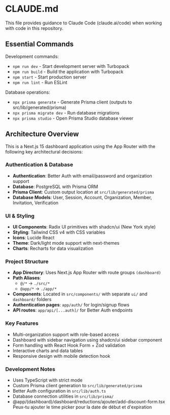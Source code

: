 # CLAUDE.md

This file provides guidance to Claude Code (claude.ai/code) when working with code in this repository.

## Essential Commands

Development commands:
- `npm run dev` - Start development server with Turbopack
- `npm run build` - Build the application with Turbopack
- `npm start` - Start production server
- `npm run lint` - Run ESLint

Database operations:
- `npx prisma generate` - Generate Prisma client (outputs to src/lib/generated/prisma)
- `npx prisma migrate dev` - Run database migrations
- `npx prisma studio` - Open Prisma Studio database viewer

## Architecture Overview

This is a Next.js 15 dashboard application using the App Router with the following key architectural decisions:

### Authentication & Database
- **Authentication**: Better Auth with email/password and organization support
- **Database**: PostgreSQL with Prisma ORM
- **Prisma Client**: Custom output location at `src/lib/generated/prisma`
- **Database Models**: User, Session, Account, Organization, Member, Invitation, Verification

### UI & Styling  
- **UI Components**: Radix UI primitives with shadcn/ui (New York style)
- **Styling**: Tailwind CSS v4 with CSS variables
- **Icons**: Lucide React
- **Theme**: Dark/light mode support with next-themes
- **Charts**: Recharts for data visualization

### Project Structure
- **App Directory**: Uses Next.js App Router with route groups `(dashboard)`
- **Path Aliases**: 
  - `@/*` → `./src/*`
  - `@app/*` → `./app/*`
- **Components**: Located in `src/components/` with separate `ui/` and `dashboard/` folders
- **Authentication pages**: `app/auth/` for login/signup flows
- **API routes**: `app/api/[...auth]/` for Better Auth endpoints

### Key Features
- Multi-organization support with role-based access
- Dashboard with sidebar navigation using shadcn/ui sidebar component
- Form handling with React Hook Form + Zod validation
- Interactive charts and data tables
- Responsive design with mobile detection hook

### Development Notes
- Uses TypeScript with strict mode
- Custom Prisma client generation to `src/lib/generated/prisma`
- Better Auth configuration in `src/lib/auth.ts`
- Database connection utilities in `src/lib/prisma/`
- @app/(dashboard)/dashboard/reductions/ajouter/add-discount-form.tsx Peux-tu ajouter le time picker pour la date de début et d'expiration